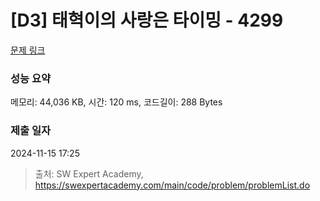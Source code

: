# [D3] 태혁이의 사랑은 타이밍 - 4299 

[문제 링크](https://swexpertacademy.com/main/code/problem/problemDetail.do?contestProbId=AWLv6mx6htoDFAVV) 

### 성능 요약

메모리: 44,036 KB, 시간: 120 ms, 코드길이: 288 Bytes

### 제출 일자

2024-11-15 17:25



> 출처: SW Expert Academy, https://swexpertacademy.com/main/code/problem/problemList.do